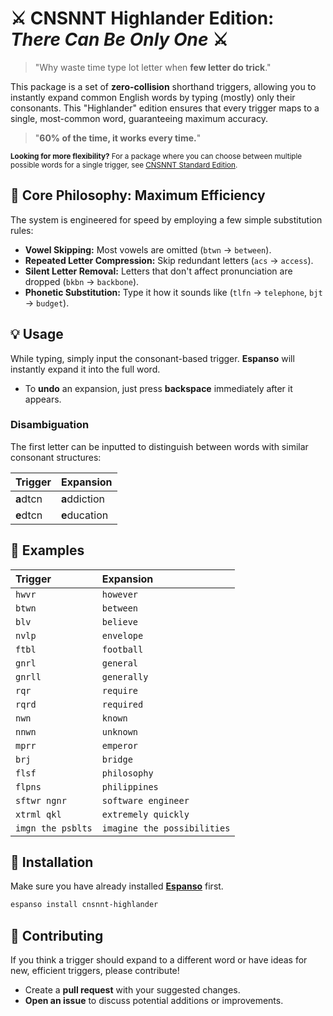 # ⚔️ CNSNNT Highlander Edition: *There Can Be Only One* ⚔️

>"Why waste time type lot letter when **few letter do trick**."

This package is a set of **zero-collision** shorthand triggers, allowing you to instantly expand common English words by typing (mostly) only their consonants. This "Highlander" edition ensures that every trigger maps to a single, most-common word, guaranteeing maximum accuracy.

>"**60% of the time, it works every time.**"

<small>**Looking for more flexibility?** For a package where you can choose between multiple possible words for a single trigger, see [CNSNNT Standard Edition](https://hub.espanso.org/cnsnnt).</small>


## 🎯 Core Philosophy: Maximum Efficiency

The system is engineered for speed by employing a few simple substitution rules:

* **Vowel Skipping:** Most vowels are omitted (`btwn` &rarr; `between`).
* **Repeated Letter Compression:** Skip redundant letters (`acs` &rarr; `access`).
* **Silent Letter Removal:** Letters that don't affect pronunciation are dropped (`bkbn` &rarr; `backbone`).
* **Phonetic Substitution:** Type it how it sounds like (`tlfn` &rarr; `telephone`, `bjt` &rarr; `budget`).


## 💡 Usage

While typing, simply input the consonant-based trigger. **Espanso** will instantly expand it into the full word.

* To **undo** an expansion, just press **backspace** immediately after it appears.

### Disambiguation

The first letter can be inputted to distinguish between words with similar consonant structures:

| Trigger | Expansion |
| :--- | :--- |
| **a**dtcn | **a**ddiction |
| **e**dtcn | **e**ducation |


## 📖 Examples


| Trigger | Expansion |
| :--- | :--- |
| `hwvr` | `however` |
| `btwn` | `between` |
| `blv` | `believe` |
| `nvlp` | `envelope` |
| `ftbl` | `football` |
| `gnrl` | `general` |
| `gnrll` | `generally` |
| `rqr` | `require` |
| `rqrd` | `required` |
| `nwn` | `known` |
| `nnwn` | `unknown` |
| `mprr` | `emperor` |
| `brj` | `bridge` |
| `flsf` | `philosophy` |
| `flpns` | `philippines` |
| `sftwr ngnr` | `software engineer` |
| `xtrml qkl` | `extremely quickly` |
| `imgn the psblts` | `imagine the possibilities` |


## 🚀 Installation

Make sure you have already installed **[Espanso](https://espanso.org/install/)** first.

```sh
espanso install cnsnnt-highlander
```

## 🤝 Contributing

If you think a trigger should expand to a different word or have ideas for new, efficient triggers, please contribute!

* Create a **pull request** with your suggested changes.
* **Open an issue** to discuss potential additions or improvements.
